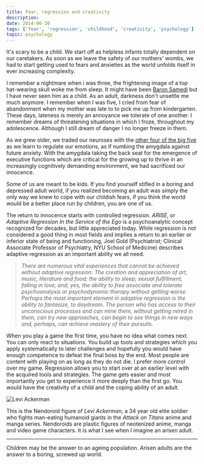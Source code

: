 ```yaml
---
title: Fear, regression and creativity
description: 
date: 2014-06-30
tags: ['fear', 'regression', 'childhood', 'creativity', 'psychology']
topic: psychology
---
```


It's scary to be a child. We start off as helpless infants totally dependent on our caretakers. As soon as we leave the safety of our mothers' wombs, we had to start getting used to fears and anxieties as the world unfolds itself in ever increasing complexity.

I remember a nightmare when i was three, the frightening image of a top hat-wearing skull woke me from sleep. It might have been [Baron Samedi](http://en.wikipedia.org/wiki/Baron_Samedi) but I have never seen him as a child. As an adult, darkness don't unsettle me much anymore. I remember when I was five, I cried from fear of abandonment when my mother was late to to pick me up from kindergarten. These days, lateness is merely an annoyance we tolerate of one another. I remember dreams of threatening situations in which I froze, throughout my adolescence. Although I still dream of danger I no longer freeze in them.

As we grew older, we traded our neuroses with the [other four of the big five](http://en.wikipedia.org/wiki/Big_Five_personality_traits) as we learn to regulate our emotions, as if numbing the amygdala against future anxiety. With the amygdala taking the back seat for the emergence of executive functions which are critical for the growing up to thrive in an increasingly cognitively demanding environment, we had sacrificed our innocence.

Some of us are meant to be kids. If you find yourself stifled in a boring and depressed adult world, if you realized becoming an adult was simply the only way we knew to cope with our childish fears, if you think the world would be a better place run by children, you are one of us.

The return to innocence starts with controlled regression. _ARISE_, or _Adaptive Regression In the Service of the Ego_ is a psychoanalytic concept recognized for decades, but little appreciated today. While regression is not considered a good thing in most fields and implies a return to an earlier or inferior state of being and functioning, Joel Gold (Psychiatrist; Clinical Associate Professor of Psychiatry, NYU School of Medicine) describes adaptive regression as an important ability we all need.

> _There are numerous vital experiences that cannot be achieved without adaptive regression: The creation and appreciation of art, music, literature and food; the ability to sleep; sexual fulfillment; falling in love; and, yes, the ability to free associate and tolerate psychoanalysis or psychodynamic therapy without getting worse. Perhaps the most important element in adaptive regression is the ability to fantasize, to daydream. The person who has access to their unconscious processes and can mine them, without getting mired in them, can try new approaches, can begin to see things in new ways and, perhaps, can achieve mastery of their pursuits._

When you play a game the first time, you have no idea what comes next. You can only react to situations. You build up tools and strategies which you apply systematically to later challenges and hopefully you would have enough competence to defeat the final boss by the end. Most people are content with playing on as long as they do not die. I prefer more control over my game. Regression allows you to start over at an earlier level with the acquired tools and strategies. The game gets easier and most importantly you get to experience it more deeply than the first go. You would have the creativity of a child and the coping ability of an adult.

![Levi Ackerman](https://farm3.staticflickr.com/2901/14547626894_ceb7d775e5_o.jpg)

This is the Nendoroid figure of _Levi Ackerman_, a 34 year old elite soldier who fights man-eating humanoid giants in the _Attack on Titans_ anime and manga series. Nendoroids are plastic figures of neotenized anime, manga and video game characters. It is what I see when I imagine an arisen adult.

---

Children may be the answer to an ageing population. Arisen adults are the answer to a boring, screwed up world.

